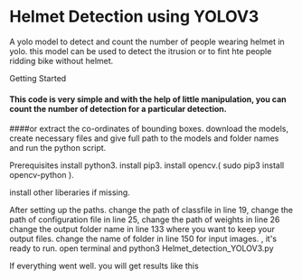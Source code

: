 # Helmet Detection using YOLOV3
A yolo model to detect and count the number of people wearing helmet in yolo. this model can be used to detect the itrusion or to fint hte people ridding bike without helmet.

Getting Started
#### This code is very simple and with the help of little manipulation, you can count the number of detection for a particular detection.
####or extract the co-ordinates of bounding boxes. download the models, create necessary files and give full path to the models and folder names and run the python script.

Prerequisites
install python3.
install pip3.
install opencv.( sudo pip3 install opencv-python ).

install other liberaries  if missing.


After setting up the paths.
change the path of classfile in line 19,
change the path of configuration file in line 25,
change the path of weights in line 26
change the output folder name in line 133 where you want to keep your output files.
change the name of folder in line 150 for input images.
, it's ready to run.
open terminal and python3 Helmet_detection_YOLOV3.py

If everything went well. you will get results like this




